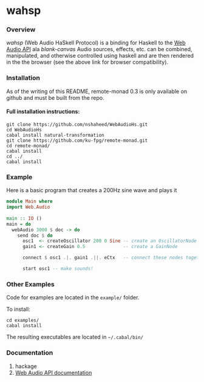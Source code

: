# wahsp

### Overview
*wahsp* (Web Audio HaSkell Protocol) is a binding for Haskell to the
[Web Audio API](https://developer.mozilla.org/en-US/docs/Web/API/Web_Audio_API) ala *blank-canvas*
Audio sources, effects, etc. can be combined, manipulated, and otherwise controlled using haskell
and are then rendered in the the browser (see the above link for browser compatibility).

### Installation

As of the writing of this README, remote-monad 0.3 is only available on github and must be built
from the repo.

#### Full installation instructions:

```
git clone https://github.com/nshaheed/WebAudioHs.git
cd WebAudioHs
cabal install natural-transformation
git clone https://github.com/ku-fpg/remote-monad.git
cd remote-monad/
cabal install
cd ../
cabal install
```

### Example

Here is a basic program that creates a 200Hz sine wave and plays it

```haskell
module Main where
import Web.Audio
 
main :: IO ()
main = do
  webAudio 3000 $ doc -> do
    send doc $ do
      osc1  <- createOscillator 200 0 Sine -- create an OscillatorNode
      gain1 <- createGain 0.5              -- create a GainNode

      connect $ osc1 .|. gain1 .||. eCtx   -- connect these nodes together, and then connect them to the audio context

      start osc1 -- make sounds!
```

### Other Examples

Code for examples are located in the `example/` folder.

To install:

```
cd examples/
cabal install
```

The resulting executables are located in `~/.cabal/bin/`

### Documentation

1. hackage
2. [Web Audio API documentation](https://developer.mozilla.org/en-US/docs/Web/API/Web_Audio_API)
